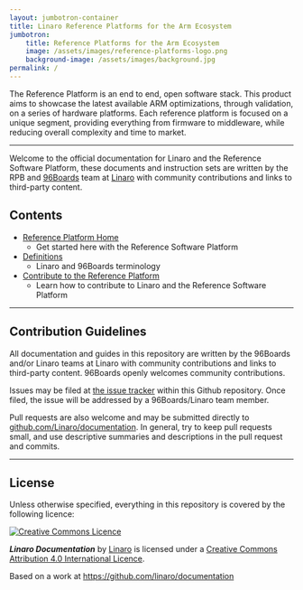 ```yaml
---
layout: jumbotron-container
title: Linaro Reference Platforms for the Arm Ecosystem
jumbotron:
    title: Reference Platforms for the Arm Ecosystem
    image: /assets/images/reference-platforms-logo.png
    background-image: /assets/images/background.jpg
permalink: /
---
```

The Reference Platform is an end to end, open software stack. This product aims to showcase the latest available ARM optimizations, 
through validation, on a series of hardware platforms. Each reference platform is focused on a unique segment, providing everything
from firmware to middleware, while reducing overall complexity and time to market.

*********

Welcome to the official documentation for Linaro and the Reference Software Platform, these documents and instruction sets are written by the RPB and [96Boards](https://www.96boards.org) team at [Linaro](http://www.linaro.org) with community contributions and links to third-party content.

## Contents

- [Reference Platform Home](/documentation/Reference-Platform/)
   - Get started here with the Reference Software Platform
- [Definitions](/documentation/Definitions/)
   - Linaro and 96Boards terminology
- [Contribute to the Reference Platform](/documentation/Reference-Platform/Contribute/)
   - Learn how to contribute to Linaro and the Reference Software Platform

***

## Contribution Guidelines

All documentation and guides in this repository are written by the 96Boards and/or Linaro teams at Linaro with community contributions and links to third-party content. 96Boards openly welcomes community contributions.

Issues may be filed at [the issue tracker](https://github.com/Linaro/documentation/issues) within this Github repository. Once filed, the issue will be addressed by a 96Boards/Linaro team member.

Pull requests are also welcome and may be submitted directly to [github.com/Linaro/documentation](https://github.com/Linaro/documentation). In general, try to keep pull requests small, and use descriptive summaries and descriptions in the pull request and commits.

***

## License

Unless otherwise specified, everything in this repository is covered by the following licence:

[![Creative Commons Licence](https://licensebuttons.net/l/by-sa/4.0/88x31.png)](http://creativecommons.org/licenses/by-sa/4.0/)

***Linaro Documentation*** by [Linaro](http://www.linaro.org) is licensed under a [Creative Commons Attribution 4.0 International Licence](http://creativecommons.org/licenses/by-sa/4.0/).

Based on a work at https://github.com/linaro/documentation
